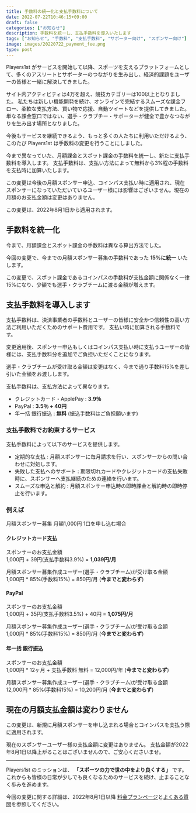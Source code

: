 ```yaml
---
title: 手数料の統一化と支払手数料について
date: 2022-07-22T10:46:15+09:00
draft: false
categories: ["お知らせ"]
description: 手数料を統一し、支払手数料を導入いたします
tags: ["お知らせ", "手数料", "支払手数料", "サポーター向け", "スポンサー向け"]
image: images/20220722_payment_fee.png
type: post
---
```


Players1st がサービスを開始して以降、スポーツを支えるプラットフォームとして、多くのアスリートとサポーターのつながりを生み出し、経済的課題をユーザーの皆様と一緒に解決してきました。

サイト内アクティビティは4万を超え、競技カテゴリーは100以上となりました。
私たちは新しい機能開発を続け、オンラインで完結するスムーズな課金フロー、柔軟な支払方法、買い物で応援、自動ツイートなどを提供してきました。単なる課金窓口ではない、選手・クラブチー・サポーターが健全で豊かなつながりを生み出す場所となりました。

今後もサービスを継続できるよう、もっと多くの人たちに利用いただけるよう、このたび Players1st は手数料の変更を行うことにしました。

今まで異なっていた、月額課金とスポット課金の手数料を統一し、新たに支払手数料を導入します。
支払手数料は、支払い方法によって無料から3%程の手数料を支払時に加算いたします。

この変更は今後の月額スポンサー申込、コインパス支払い時に適用され、現在スポンサーになっていただいているユーザー様には影響はございません。現在の月額のお支払金額は変更はありません。

この変更は、2022年8月1日から適用されます。

## 手数料を統一化

今まで、月額課金とスポット課金の手数料は異なる算出方法でした。

今回の変更で、今までの月額スポンサー募集の手数料であった **15%に統一** いたします。

この変更で、スポット課金であるコインパスの手数料が支払金額に関係なく一律15%になり、少額でも選手・クラブチームに渡る金額が増えます。

## 支払手数料を導入します

支払手数料は、決済事業者の手数料とユーザーの皆様に安全かつ信頼性の高い方法ご利用いただくためのサポート費用です。
支払い時に加算される手数料です。

変更適用後、スポンサー申込もしくはコインパス支払い時に支払うユーザーの皆様には、支払手数料分を追加でご負担いただくことになります。

選手・クラブチームが受け取る金額は変更はなく、今まで通り手数料15%を差し引いた金額をお渡しします。

支払手数料は、支払方法によって異なります。

- クレジットカード・ApplePay : **3.9％**
- PayPal : **3.5％ + 40円**
- 年一括 銀行振込 : **無料** (振込手数料はご負担願います)

### 支払手数料でお約束するサービス

支払手数料によって以下のサービスを提供します。

- 定期的な支払 : 月額スポンサーに毎月請求を行い、スポンサーからの問い合わせに対処します。
- 失敗した支払へのサポート : 期限切れカードやクレジットカードの支払失敗時に、スポンサーへ支払継続のための連絡を行います。
- スムーズな申込と解約 : 月額スポンサー申込時の即時課金と解約時の即時停止を行います。

### 例えば

月額スポンサー募集 月額1,000円 1口を申し込む場合

#### クレジットカード支払

スポンサーのお支払金額<br>
1,000円 + 39円(支払手数料3.9%) = **1,039円/月**

月額スポンサー募集作成ユーザー(選手・クラブチーム)が受け取る金額<br>
1,000円 * 85%(手数料15%) = 850円/月 (**今までと変わらず**)

#### PayPal

スポンサーのお支払金額<br>
1,000円 + 35円(支払手数料3.5%) + 40円 = **1,075円/月**

月額スポンサー募集作成ユーザー(選手・クラブチーム)が受け取る金額<br>
1,000円 * 85%(手数料15%) = 850円/月 (**今までと変わらず**)

#### 年一括 銀行振込

スポンサーのお支払金額<br>
1,000円 * 12ヶ月 + 支払手数料 無料 = 12,000円/年 (**今までと変わらず**)

月額スポンサー募集作成ユーザー(選手・クラブチーム)が受け取る金額<br>
12,000円 * 85%(手数料15%) = 10,200円/月 (**今までと変わらず**)


## 現在の月額支払金額は変わりません

この変更は、新規に月額スポンサーを申し込まれる場合とコインパスを支払う際に適用されます。

現在のスポンサーユーザー様の支払金額に変更はありません。
支払金額が2022年8月1日以降上がることはございませんので、ご安心くださいませ。

<hr>

Players1st のミッションは、 **「スポーツの力で世の中をより良くする」** です。
これからも皆様の日常が少しでも良くなるためのサービスを続け、止まることなく歩みを進めます。

今回の変更に関する詳細は、2022年8月1日以降 [料金プランページ](https://players1.st/pricing)と[よくある質問](https://players1.st/faq)を参照してください。
